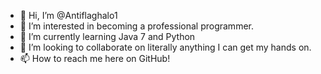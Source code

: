 - 👋 Hi, I’m @Antiflaghalo1
- 👀 I’m interested in becoming a professional programmer.
- 🌱 I’m currently learning Java 7 and Python
- 💞️ I’m looking to collaborate on literally anything I can get my hands on.
- 📫 How to reach me here on GitHub!

<!---
Antiflaghalo1/Antiflaghalo1 is a ✨ special ✨ repository because its `README.md` (this file) appears on your GitHub profile.
You can click the Preview link to take a look at your changes.
--->
